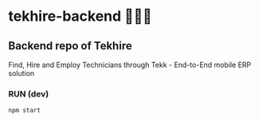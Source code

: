 # tekhire-backend 👷‍♀️👷

## Backend repo of Tekhire
Find, Hire and Employ Technicians through Tekk - End-to-End mobile ERP solution


### RUN (dev)
`npm start`

